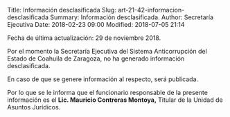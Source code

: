 Title: Información desclasificada
Slug: art-21-42-informacion-desclasificada
Summary: Información desclasificada.
Author: Secretaría Ejecutiva
Date: 2018-02-23 09:00
Modified: 2018-07-05 21:14


Fecha de última actualización: 29 de noviembre 2018.

Por el momento la Secretaría Ejecutiva del Sistema Anticorrupción del Estado de Coahuila de Zaragoza, no ha generado información desclasificada.

En caso de que se genere información al respecto, será publicada.

Por lo que se le informa que el funcionario responsable de la presente información es el **Lic. Mauricio Contreras Montoya,** Titular de la Unidad de Asuntos Jurídicos.
